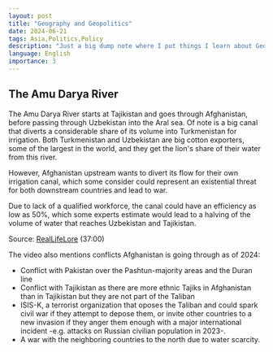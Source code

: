 ```yaml
---
layout: post
title: "Geography and Geopolitics"
date: 2024-06-21
tags: Asia,Politics,Policy
description: "Just a big dump note where I put things I learn about Geography and Geopolitics"
language: English
importance: 3
---
```


## The Amu Darya River

The Amu Darya River starts at Tajikistan and goes through Afghanistan, before passing through Uzbekistan into the Aral sea. Of note is a big canal that diverts a considerable share of its volume into Turkmenistan for irrigation. Both Turkmenistan and Uzbekistan are big cotton exporters, some of the largest in the world, and they get the lion's share of their water from this river. 

However, Afghanistan upstream wants to divert its flow for their own irrigation canal, which some consider could represent an existential threat for both downstream countries and lead to war.

Due to lack of a qualified workforce, the canal could have an efficiency as low as 50\%, which some experts estimate would lead to a halving of the volume of water that reaches Uzbekistan and Tajikistan.

Source: [RealLifeLore](https://www.youtube.com/watch?v=WmKireMHUfM) (37:00)

The video also mentions conflicts Afghanistan is going through as of 2024:

- Conflict with Pakistan over the Pashtun-majority areas and the Duran line
- Conflict with Tajikistan as there are more ethnic Tajiks in Afghanistan than in Tajikistan but they are not part of the Taliban
- ISIS-K, a terrorist organization that oposes the Taliban and could spark civil war if they attempt to depose them, or invite other countries to a new invasion if they anger them enough with a major international incident -e.g. attacks on Russian civilian population in 2023-.
- A war with the neighboring countries to the north due to water scarcity.


